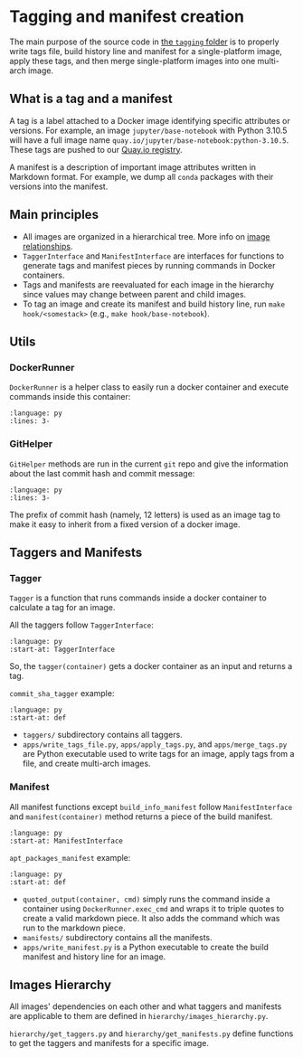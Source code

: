 # Tagging and manifest creation

The main purpose of the source code in [the `tagging` folder](https://github.com/jupyter/docker-stacks/tree/main/tagging) is to
properly write tags file, build history line and manifest for a single-platform image,
apply these tags, and then merge single-platform images into one multi-arch image.

## What is a tag and a manifest

A tag is a label attached to a Docker image identifying specific attributes or versions.
For example, an image `jupyter/base-notebook` with Python 3.10.5 will have a full image name `quay.io/jupyter/base-notebook:python-3.10.5`.
These tags are pushed to our [Quay.io registry](https://quay.io/organization/jupyter).

A manifest is a description of important image attributes written in Markdown format.
For example, we dump all `conda` packages with their versions into the manifest.

## Main principles

- All images are organized in a hierarchical tree.
  More info on [image relationships](../using/selecting.md#image-relationships).
- `TaggerInterface` and `ManifestInterface` are interfaces for functions to generate tags and manifest pieces by running commands in Docker containers.
- Tags and manifests are reevaluated for each image in the hierarchy since values may change between parent and child images.
- To tag an image and create its manifest and build history line, run `make hook/<somestack>` (e.g., `make hook/base-notebook`).

## Utils

### DockerRunner

`DockerRunner` is a helper class to easily run a docker container and execute commands inside this container:

```{literalinclude} tagging_examples/docker_runner.py
:language: py
:lines: 3-
```

### GitHelper

`GitHelper` methods are run in the current `git` repo and give the information about the last commit hash and commit message:

```{literalinclude} tagging_examples/git_helper.py
:language: py
:lines: 3-
```

The prefix of commit hash (namely, 12 letters) is used as an image tag to make it easy to inherit from a fixed version of a docker image.

## Taggers and Manifests

### Tagger

`Tagger` is a function that runs commands inside a docker container to calculate a tag for an image.

All the taggers follow `TaggerInterface`:

```{literalinclude} ../../tagging/taggers/tagger_interface.py
:language: py
:start-at: TaggerInterface
```

So, the `tagger(container)` gets a docker container as an input and returns a tag.

`commit_sha_tagger` example:

```{literalinclude} ../../tagging/taggers/sha.py
:language: py
:start-at: def
```

- `taggers/` subdirectory contains all taggers.
- `apps/write_tags_file.py`, `apps/apply_tags.py`, and `apps/merge_tags.py` are Python executable used to write tags for an image, apply tags from a file, and create multi-arch images.

### Manifest

All manifest functions except `build_info_manifest` follow `ManifestInterface`
and `manifest(container)` method returns a piece of the build manifest.

```{literalinclude} ../../tagging/manifests/manifest_interface.py
:language: py
:start-at: ManifestInterface
```

`apt_packages_manifest` example:

```{literalinclude} ../../tagging/manifests/apt_packages.py
:language: py
:start-at: def
```

- `quoted_output(container, cmd)` simply runs the command inside a container using `DockerRunner.exec_cmd` and wraps it to triple quotes to create a valid markdown piece.
  It also adds the command which was run to the markdown piece.
- `manifests/` subdirectory contains all the manifests.
- `apps/write_manifest.py` is a Python executable to create the build manifest and history line for an image.

## Images Hierarchy

All images' dependencies on each other and what taggers and manifests are applicable to them are defined in `hierarchy/images_hierarchy.py`.

`hierarchy/get_taggers.py` and `hierarchy/get_manifests.py` define functions to get the taggers and manifests for a specific image.
